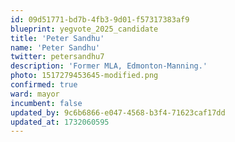 ```yaml
---
id: 09d51771-bd7b-4fb3-9d01-f57317383af9
blueprint: yegvote_2025_candidate
title: 'Peter Sandhu'
name: 'Peter Sandhu'
twitter: petersandhu7
description: 'Former MLA, Edmonton-Manning.'
photo: 1517279453645-modified.png
confirmed: true
ward: mayor
incumbent: false
updated_by: 9c6b6866-e047-4568-b3f4-71623caf17dd
updated_at: 1732060595
---
```

